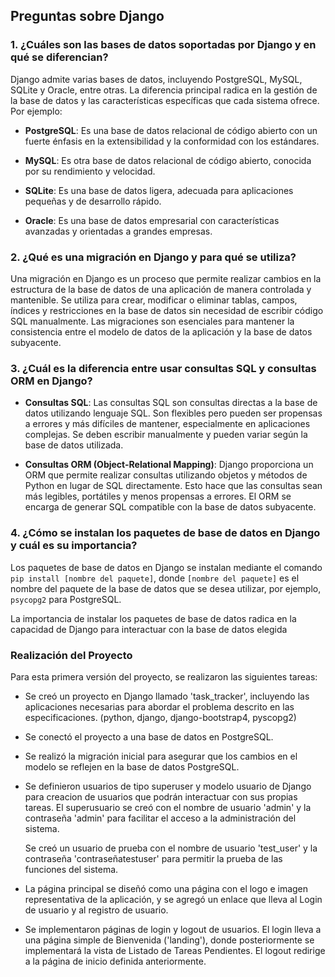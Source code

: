 ## Preguntas sobre Django

### 1. ¿Cuáles son las bases de datos soportadas por Django y en qué se diferencian?

Django admite varias bases de datos, incluyendo PostgreSQL, MySQL, SQLite y Oracle, entre otras. La diferencia principal radica en la gestión de la base de datos y las características específicas que cada sistema ofrece. Por ejemplo:

- **PostgreSQL**: Es una base de datos relacional de código abierto con un fuerte énfasis en la extensibilidad y la conformidad con los estándares.

- **MySQL**: Es otra base de datos relacional de código abierto, conocida por su rendimiento y velocidad.

- **SQLite**: Es una base de datos ligera, adecuada para aplicaciones pequeñas y de desarrollo rápido.

- **Oracle**: Es una base de datos empresarial con características avanzadas y orientadas a grandes empresas.

### 2. ¿Qué es una migración en Django y para qué se utiliza?

Una migración en Django es un proceso que permite realizar cambios en la estructura de la base de datos de una aplicación de manera controlada y mantenible. Se utiliza para crear, modificar o eliminar tablas, campos, índices y restricciones en la base de datos sin necesidad de escribir código SQL manualmente. Las migraciones son esenciales para mantener la consistencia entre el modelo de datos de la aplicación y la base de datos subyacente.

### 3. ¿Cuál es la diferencia entre usar consultas SQL y consultas ORM en Django?

- **Consultas SQL**: Las consultas SQL son consultas directas a la base de datos utilizando lenguaje SQL. Son flexibles pero pueden ser propensas a errores y más difíciles de mantener, especialmente en aplicaciones complejas. Se deben escribir manualmente y pueden variar según la base de datos utilizada.

- **Consultas ORM (Object-Relational Mapping)**: Django proporciona un ORM que permite realizar consultas utilizando objetos y métodos de Python en lugar de SQL directamente. Esto hace que las consultas sean más legibles, portátiles y menos propensas a errores. El ORM se encarga de generar SQL compatible con la base de datos subyacente.

### 4. ¿Cómo se instalan los paquetes de base de datos en Django y cuál es su importancia?

Los paquetes de base de datos en Django se instalan mediante el comando `pip install [nombre del paquete]`, donde `[nombre del paquete]` es el nombre del paquete de la base de datos que se desea utilizar, por ejemplo, `psycopg2` para PostgreSQL.

La importancia de instalar los paquetes de base de datos radica en la capacidad de Django para interactuar con la base de datos elegida

### Realización del Proyecto

Para esta primera versión del proyecto, se realizaron las siguientes tareas:

- Se creó un proyecto en Django llamado 'task_tracker', incluyendo las aplicaciones necesarias para abordar el problema descrito en las especificaciones. (python, django, django-bootstrap4, pyscopg2)

- Se conectó el proyecto a una base de datos en PostgreSQL. 

- Se realizó la migración inicial para asegurar que los cambios en el modelo se reflejen en la base de datos PostgreSQL.

- Se definieron usuarios de tipo superuser y modelo usuario de Django para creacion de usuarios que podrán interactuar con sus propias tareas.
    El superusuario se creó con el nombre de usuario 'admin' y la contraseña 'admin' para facilitar el acceso a la administración del sistema.

    Se creó un usuario de prueba con el nombre de usuario 'test_user' y la contraseña 'contraseñatestuser' para permitir la prueba de las funciones del sistema.

- La página principal se diseñó como una página con el logo e imagen representativa de la aplicación, y se agregó un enlace que lleva al Login de usuario y al registro de usuario.

- Se implementaron páginas de login y logout de usuarios. El login lleva a una página simple de Bienvenida ('landing'), donde posteriormente se implementará la vista de Listado de Tareas Pendientes. El logout redirige a la página de inicio definida anteriormente.

